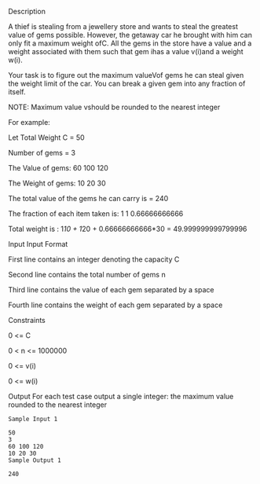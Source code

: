 Description

A thief is stealing from a jewellery store and wants to steal the greatest value of gems possible. However, the getaway car he brought with him can only fit a maximum weight ofC. All the gems in the store have a value and a weight associated with them such that gem ihas a value v(i)and a weight w(i).

Your task is to figure out the maximum valueVof gems he can steal given the weight limit of the car. You can break a given gem into any fraction of itself.

NOTE: Maximum value vshould be rounded to the nearest integer

For example:

Let Total Weight C = 50

Number of gems = 3

The Value of gems: 60 100 120

The Weight of gems: 10 20 30

The total value of the gems he can carry is = 240

The fraction of each item taken is: 1 1 0.66666666666

Total weight is : 1*10 + 1*20 + 0.66666666666*30 = 49.999999999799996

Input
Input Format

First line contains an integer denoting the capacity C

Second line contains the total number of gems n

Third line contains the value of each gem separated by a space

Fourth line contains the weight of each gem separated by a space

Constraints

0 <= C

0 < n <= 1000000

0 <= v(i)

0 <= w(i)


Output
For each test case output a single integer: the maximum value rounded to the nearest integer

```
Sample Input 1 

50 
3
60 100 120 
10 20 30
Sample Output 1

240
```
